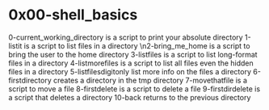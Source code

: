 # 0x00-shell_basics
0-current_working_directory is a script to print your absolute directory
1-listit is a script to list files in a directory
\n2-bring_me_home is a script to bring the user to the home directory
3-listfiles is a script to list long-format files in a directory
4-listmorefiles is a script to list all files even the hidden files in a directory
5-listfilesdigitonly list more info on the files a directory
6-firstdirectory creates a directory in the tmp directory
7-movethatfile is a script to move a file
8-firstdelete is a script to delete a file
9-firstdirdelete is a script that deletes a directory
10-back returns to the previous directory
